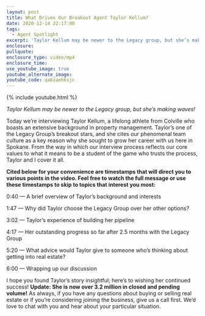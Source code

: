 ```yaml
---
layout: post
title: What Drives Our Breakout Agent Taylor Kellum?
date: 2020-12-14 22:17:00
tags:
  - Agent Spotlight
excerpt: 'Taylor Kellum may be newer to the Legacy group, but she’s making waves!'
enclosure:
pullquote:
enclosure_type: video/mp4
enclosure_time:
use_youtube_image: true
youtube_alternate_image:
youtube_code: qa6zaehksjc
---
```


{% include youtube.html %}

*Taylor Kellum may be newer to the Legacy group, but she’s making waves\!*

Today we’re interviewing Taylor Kellum, a lifelong athlete from Colville who boasts an extensive background in property management. Taylor’s one of the Legacy Group’s breakout stars, and she cites our phenomenal team culture as a key reason why she sought to grow her career with us here in Spokane. From the way in which our interview process reflects our core values to what it means to be a student of the game who trusts the process, Taylor and I cover it all.

**Cited below for your convenience are timestamps that will direct you to various points in the video. Feel free to watch the full message or use these timestamps to skip to topics that interest you most:&nbsp;**

0:40 — A brief overview of Taylor’s background and interests&nbsp;

1:47 — Why did Taylor choose the Legacy Group over her other options?&nbsp;

3:02 — Taylor’s experience of building her pipeline&nbsp;

4:17 — Her outstanding progress so far after 2.5 months with the Legacy Group&nbsp;

5:20 — What advice would Taylor give to someone who’s thinking about getting into real estate?

6:00 — Wrapping up our discussion

I hope you found Taylor’s story insightful; here’s to wishing her continued success\! **Update: She is now over 3.2 million in closed and pending volume\!** As always, if you have any questions about buying or selling real estate or if you’re considering joining the business, give us a call first. We’d love to chat with you and hear about your particular situation.
